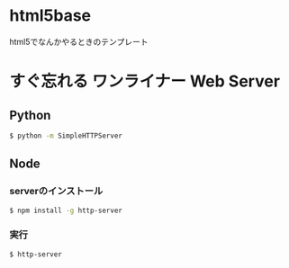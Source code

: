 # html5base
html5でなんかやるときのテンプレート

# すぐ忘れる ワンライナー Web Server

## Python

```bash
$ python -m SimpleHTTPServer
```

## Node

### serverのインストール
```bash
$ npm install -g http-server
```

### 実行
```bash
$ http-server
```